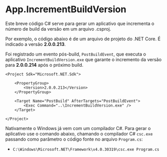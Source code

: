 # App.IncrementBuildVersion

Este breve código C# serve para gerar um aplicativo que incrementa o número de build da versão em um arquivo .csproj.

Por exemplo, o código abaixo é de um arquivo de projeto do .NET Core. É indicado a versão **2.0.0.213**.

Foi registrado um evento pós-build, `PostBuildEvent`, que executa o aplicativo `IncrementBuildVersion.exe` que garante o incremento da versão para **2.0.0.214** após o próximo build.

```
<Project Sdk="Microsoft.NET.Sdk">

    <PropertyGroup>
        <Version>2.0.0.213</Version>
    </PropertyGroup>

    <Target Name="PostBuild" AfterTargets="PostBuildEvent">
        <Exec Command="..\IncrementBuildVersion.exe" />
    </Target>
    
</Project>
```

Nativamente o Windows já vem com um compilador C#. Para gerar o aplicativo use o comando abaixo, chamando o compilador C# `csc.exe` passando como parâmetro o código fonte no arquivo `Program.cs`:
- `C:\Windows\Microsoft.NET\Framework\v4.0.30319\csc.exe Program.cs`
